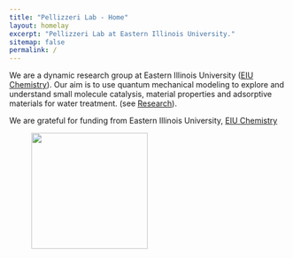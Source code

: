 ```yaml
---
title: "Pellizzeri Lab - Home"
layout: homelay
excerpt: "Pellizzeri Lab at Eastern Illinois University."
sitemap: false
permalink: /
---
```


We are a dynamic research group at Eastern Illinois University ([EIU Chemistry](https://www.eiu.edu/eiuchem/)). Our aim is to use quantum mechanical modeling to explore and understand small molecule catalysis, material properties and adsorptive materials for water treatment. (see [Research](research)).


We are grateful for funding from Eastern Illinois University, [EIU Chemistry](https://www.eiu.edu/eiuchem/)

<figure class="img">
  <img src="{{ site.url }}{{ site.baseurl }}/images/logopic/EIUSquare2Color.png" style="width: 210px">
</figure>
